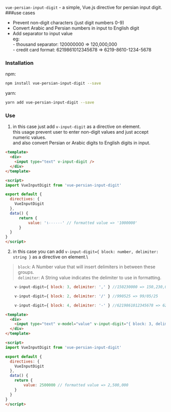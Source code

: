 `vue-persian-input-digit` - a simple, Vue.js directive for persian input digit.
###use cases
- Prevent non-digit characters (just digit numbers 0-9)
- Convert Arabic and Persian numbers in input to English digit
- Add separator to input value\
    eg: \
        - thousand separator: 120000000 => 120,000,000 \
        - credit card format: 6219861012345678 => 6219-8610-1234-5678
### Installation

npm:
```bash
npm install vue-persian-input-digit --save
```

yarn:
```bash
yarn add vue-persian-input-digit --save
```

### Use

 1. in this case just add ```v-input-digit``` as a directive on element.\
 this usage prevent user to enter non-digit values and just accept numeric values.\
 and also convert Persian or Arabic digits to English digits in input.

```html
<template>
  <div>
    <input type="text" v-input-digit />
  </div>
</template>

<script>
import VueInputDigit from 'vue-persian-input-digit'

export default {
  directives: {
    VueInputDigit
  },
  data() {
      return {
          value: '۱۰۰۰۰۰۰' // formatted value => '1000000'
      }
  }
}
</script>
```

 2. in this case you can add ```v-input-digit={ block: number, delimiter: string }``` as a directive on element.\
>```block```: A Number value that will insert delimiters in between these groups.\
```delimiter```: A String value indicates the delimiter to use in formatting.
```js
    v-input-digit={ block: 3, delimiter: ',' } //150230000 => 150,230,000
```
```js
    v-input-digit={ block: 2, delimiter: '/' } //990525 => 99/05/25
```
```js
    v-input-digit={ block: 4, delimiter: '-' } //6219861012345678 => 6219-8610-1234-5678
```


```html
<template>
  <div>
    <input type="text" v-model="value" v-input-digit="{ block: 3, delimiter: ',' }" />
  </div>
</template>

<script>
import VueInputDigit from 'vue-persian-input-digit'

export default {
  directives: {
    VueInputDigit
  },
  data() {
    return {
        value: 2500000 // formatted value => 2,500,000
    }
  }
}
</script>
```